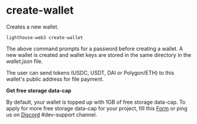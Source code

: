 # create-wallet

Creates a new wallet.

```
lighthouse-web3 create-wallet
```

The above command prompts for a password before creating a wallet. A new wallet is created and wallet keys are stored in the same directory in the _wallet.json_ file.&#x20;

The user can send tokens (USDC, USDT, DAI or Polygon/ETH) to this wallet's public address for file payment.&#x20;



**Get free storage data-cap**

By default, your wallet is topped up with 1GB of free storage data-cap. To apply for more free storage data-cap for your project, fill this [Form](https://airtable.com/shrPFC2TgojuOAYO4) or ping us on [Discord](https://discord.com/invite/c4a4CGCdJG) #dev-support channel.

